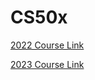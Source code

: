 # CS50x
[2022 Course Link](https://cs50.harvard.edu/x/2022/)

[2023 Course Link](https://cs50.harvard.edu/x/2023/)
